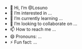- 👋 Hi, I’m @Losuno
- 👀 I’m interested in ...
- 🌱 I’m currently learning ...
- 💞️ I’m looking to collaborate on ...
- 📫 How to reach me ...
- 😄 Pronouns: ...
- ⚡ Fun fact: ...

<!---
Losuno/Losuno is a ✨ special ✨ repository because its `README.md` (this file) appears on your GitHub profile.
You can click the Preview link to take a look at your changes.
--->
